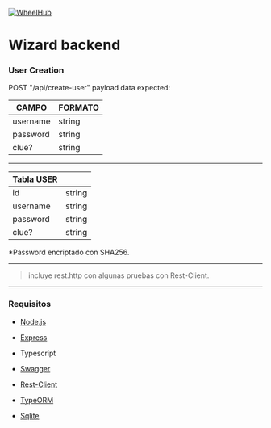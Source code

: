 [![WheelHub](https://wheelhub.es/logo/Logotipo-Vertical-Negro-Alta.png)](https://wheelhub.es/)

# Wizard backend

### User Creation
 POST "/api/create-user" payload data expected:

| CAMPO | FORMATO |
| ------ | ------ |
| username | string |
| password | string |
| clue? | string |

---

| Tabla USER|  |
| ------ | ------ |
| id | string |
| username | string |
| password | string |
| clue? | string |

*Password encriptado con SHA256.

---

> incluye rest.http con algunas pruebas con Rest-Client.

---


### Requisitos
- [Node.js]
- [Express]
- Typescript
- [Swagger]
- [Rest-Client]
- [TypeORM]
- [Sqlite]



   [swagger]: <https://swagger.io/>
   [axios]: <https://axios-http.com/>
   [eslint]: <https://eslint.org/>
   [rest-client]: <https://marketplace.visualstudio.com/items?itemName=humao.rest-client>
   [node.js]: <http://nodejs.org>
   [express]: <http://expressjs.com>
   [typeorm]: <https://typeorm.io>
   [sqlite]: <https://www.sqlite.org>
